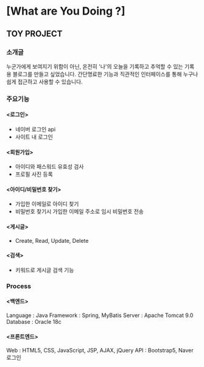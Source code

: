 # [What are You Doing ?]

## TOY PROJECT

### 소개글
누군가에게 보여지기 위함이 아닌, 온전히 '나'의 오늘을 기록하고 추억할 수 있는 기록용 블로그를 만들고 싶었습니다.
간단명료한 기능과 직관적인 인터페이스를 통해 누구나 쉽게 접근하고 사용할 수 있습니다.  

### 주요기능
#### <로그인>
* 네이버 로그인 api
* 사이트 내 로그인
#### <회원가입>
* 아이디와 패스워드 유효성 검사
* 프로필 사진 등록
#### <아이디/비밀번호 찾기>
* 가입한 이메일로 아이디 찾기
* 비밀번호 찾기시 가입한 이메일 주소로 임시 비밀번호 전송
#### <게시글>
* Create, Read, Update, Delete
#### <검색>
* 키워드로 게시글 검색 기능


### Process
#### <백엔드>
Language : Java
Framework : Spring, MyBatis
Server : Apache Tomcat 9.0
Database : Oracle 18c

#### <프론트엔드>
Web : HTML5, CSS, JavaScript, JSP, AJAX, jQuery
API : Bootstrap5, Naver 로그인
